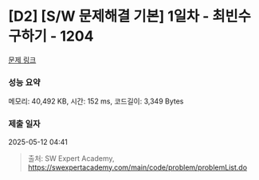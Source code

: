 # [D2] [S/W 문제해결 기본] 1일차 - 최빈수 구하기 - 1204 

[문제 링크](https://swexpertacademy.com/main/code/problem/problemDetail.do?contestProbId=AV13zo1KAAACFAYh) 

### 성능 요약

메모리: 40,492 KB, 시간: 152 ms, 코드길이: 3,349 Bytes

### 제출 일자

2025-05-12 04:41



> 출처: SW Expert Academy, https://swexpertacademy.com/main/code/problem/problemList.do